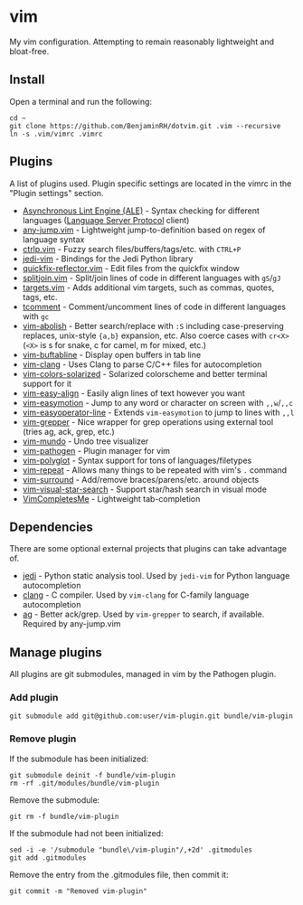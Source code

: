# vim
My vim configuration. Attempting to remain reasonably lightweight and bloat-free.


## Install
Open a terminal and run the following:

    cd ~
    git clone https://github.com/BenjaminRH/dotvim.git .vim --recursive
    ln -s .vim/vimrc .vimrc


## Plugins
A list of plugins used. Plugin specific settings are located in the vimrc in the "Plugin settings" section.

 * [Asynchronous Lint Engine (ALE)](https://github.com/dense-analysis/ale) - Syntax checking for different languages ([Language Server Protocol](https://langserver.org/) client)
 * [any-jump.vim](https://github.com/pechorin/any-jump.vim) - Lightweight jump-to-definition based on regex of language syntax
 * [ctrlp.vim](https://github.com/ctrlpvim/ctrlp.vim) - Fuzzy search files/buffers/tags/etc. with `CTRL+P`
 * [jedi-vim](https://github.com/davidhalter/jedi-vim) - Bindings for the Jedi Python library
 * [quickfix-reflector.vim](https://github.com/stefandtw/quickfix-reflector.vim) - Edit files from the quickfix window
 * [splitjoin.vim](https://github.com/AndrewRadev/splitjoin.vim) - Split/join lines of code in different languages with `gS`/`gJ`
 * [targets.vim](https://github.com/wellle/targets.vim) - Adds additional vim targets, such as commas, quotes, tags, etc.
 * [tcomment](https://github.com/tomtom/tcomment_vim) - Comment/uncomment lines of code in different languages with `gc`
 * [vim-abolish](https://github.com/tpope/vim-abolish) - Better search/replace with `:S` including case-preserving replaces, unix-style `{a,b}` expansion, etc. Also coerce cases with `cr<X>` (`<X>` is s for snake, c for camel, m for mixed, etc.)
 * [vim-buftabline](https://github.com/ap/vim-buftabline) - Display open buffers in tab line
 * [vim-clang](https://github.com/justmao945/vim-clang) - Uses Clang to parse C/C++ files for autocompletion
 * [vim-colors-solarized](https://github.com/altercation/vim-colors-solarized) - Solarized colorscheme and better terminal support for it
 * [vim-easy-align](https://github.com/junegunn/vim-easy-align) - Easily align lines of text however you want
 * [vim-easymotion](https://github.com/easymotion/vim-easymotion) - Jump to any word or character on screen with `,,w`/`,,c`
 * [vim-easyoperator-line](https://github.com/haya14busa/vim-easyoperator-line) - Extends `vim-easymotion` to jump to lines with `,,l`
 * [vim-grepper](https://github.com/mhinz/vim-grepper) - Nice wrapper for grep operations using external tool (tries ag, ack, grep, etc.)
 * [vim-mundo](https://github.com/simnalamburt/vim-mundo) - Undo tree visualizer
 * [vim-pathogen](https://github.com/tpope/vim-pathogen) - Plugin manager for vim
 * [vim-polyglot](https://github.com/sheerun/vim-polyglot) - Syntax support for tons of languages/filetypes
 * [vim-repeat](https://github.com/tpope/vim-repeat) - Allows many things to be repeated with vim's `.` command
 * [vim-surround](https://github.com/tpope/vim-surround) - Add/remove braces/parens/etc. around objects
 * [vim-visual-star-search](https://github.com/nelstrom/vim-visual-star-search) - Support star/hash search in visual mode
 * [VimCompletesMe](https://github.com/ajh17/VimCompletesMe) - Lightweight tab-completion


## Dependencies
There are some optional external projects that plugins can take advantage of.

 * [jedi](https://pypi.org/project/jedi/) - Python static analysis tool. Used by `jedi-vim` for Python language autocompletion
 * [clang](https://clang.llvm.org/) - C compiler. Used by `vim-clang` for C-family language autocompletion
 * [ag](https://github.com/ggreer/the_silver_searcher) - Better ack/grep. Used by `vim-grepper` to search, if available. Required by any-jump.vim


## Manage plugins
All plugins are git submodules, managed in vim by the Pathogen plugin.

### Add plugin

    git submodule add git@github.com:user/vim-plugin.git bundle/vim-plugin

### Remove plugin
If the submodule has been initialized:

    git submodule deinit -f bundle/vim-plugin
    rm -rf .git/modules/bundle/vim-plugin

Remove the submodule:

    git rm -f bundle/vim-plugin

If the submodule had not been initialized:

    sed -i -e '/submodule "bundle\/vim-plugin"/,+2d' .gitmodules
    git add .gitmodules

Remove the entry from the .gitmodules file, then commit it:

    git commit -m "Removed vim-plugin"
